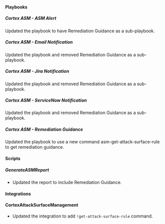 #### Playbooks

##### Cortex ASM - ASM Alert

Updated the playbook to have Remediation Guidance as a sub-playbook.

##### Cortex ASM - Email Notification

Updated the playbook and removed Remediation Guidance as a sub-playbook.

##### Cortex ASM - Jira Notification

Updated the playbook and removed Remediation Guidance as a sub-playbook.

##### Cortex ASM - ServiceNow Notification

Updated the playbook and removed Remediation Guidance as a sub-playbook.

##### Cortex ASM - Remediation Guidance

Updated the playbook to use a new command asm-get-attack-surface-rule to get remediation guidance.

#### Scripts

##### GenerateASMReport
- Updated the report to include Remediation Guidance.

#### Integrations

#### CortexAttackSurfaceManagement
- Updated the integration to add `!get-attack-surface-rule` command.